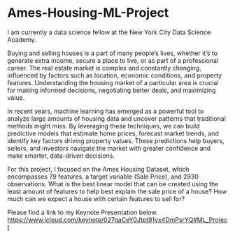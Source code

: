 # Ames-Housing-ML-Project
I am currently a data science fellow at the New York City Data Science Academy.

Buying and selling houses is a part of many people’s lives, whether it’s to generate extra income, secure a place to live, or as part of a professional career. The real estate market is complex and constantly changing, influenced by factors such as location, economic conditions, and property features. Understanding the housing market of a particular area is crucial for making informed decisions, negotiating better deals, and maximizing value.

In recent years, machine learning has emerged as a powerful tool to analyze large amounts of housing data and uncover patterns that traditional methods might miss. By leveraging these techniques, we can build predictive models that estimate home prices, forecast market trends, and identify key factors driving property values. These predictions help buyers, sellers, and investors navigate the market with greater confidence and make smarter, data-driven decisions.

For this project, I focused on the Ames Housing Dataset, which encompasses 79 features, a target variable (Sale Price), and 2930 observations. What is the best linear model that can be created using the least amount of features to help best explain the sale price of a house? How much can we expect a house with certain features to sell for?

Please find a link to my Keynote Presentation below.
https://www.icloud.com/keynote/027gaCeY0Jtpt91yx4DmPsrYQ#ML_Project
